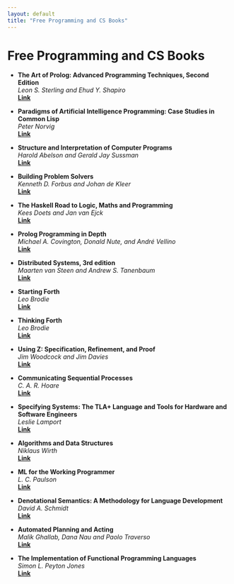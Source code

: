 ```yaml
---
layout: default
title: "Free Programming and CS Books"
---
```


# Free Programming and CS Books

* **The Art of Prolog: Advanced Programming Techniques, Second Edition**  
*Leon S. Sterling and Ehud Y. Shapiro*  
[**Link**](https://mitpress.mit.edu/books/art-prolog-second-edition)

* **Paradigms of Artificial Intelligence Programming: Case Studies in Common Lisp**  
*Peter Norvig*  
[**Link**](https://github.com/norvig/paip-lisp)

* **Structure and Interpretation of Computer Programs**  
*Harold Abelson and Gerald Jay Sussman*  
[**Link**](https://mitpress.mit.edu/sites/default/files/sicp/index.html)

* **Building Problem Solvers**  
*Kenneth D. Forbus and Johan de Kleer*  
[**Link**](http://www.qrg.northwestern.edu/bps/readme.html)

* **The Haskell Road to Logic, Maths and Programming**  
*Kees Doets and Jan van Ejck*  
[**Link**](https://fldit-www.cs.uni-dortmund.de/~peter/PS07/HR.pdf)

* **Prolog Programming in Depth**  
*Michael A. Covington, Donald Nute, and André Vellino*  
[**Link**](http://www.covingtoninnovations.com/books.html#ppid)

* **Distributed Systems, 3rd edition**  
*Maarten van Steen and Andrew S. Tanenbaum*  
[**Link**](https://www.distributed-systems.net/index.php/books/distributed-systems-3rd-edition-2017/)

* **Starting Forth**  
*Leo Brodie*  
[**Link**](https://www.forth.com/starting-forth/)

* **Thinking Forth**  
*Leo Brodie*  
[**Link**](http://thinking-forth.sourceforge.net/)

* **Using Z: Specification, Refinement, and Proof**  
*Jim Woodcock and Jim Davies*  
[**Link**](http://www.usingz.com/)

* **Communicating Sequential Processes**  
*C. A. R. Hoare*  
[**Link**](http://www.usingcsp.com/)

* **Specifying Systems: The TLA+ Language and Tools for Hardware and Software Engineers**  
*Leslie Lamport*  
[**Link**](https://lamport.azurewebsites.net/tla/book.html)

* **Algorithms and Data Structures**  
*Niklaus Wirth*  
[**Link**](https://people.inf.ethz.ch/wirth/AD.pdf)

* **ML for the Working Programmer**  
*L. C. Paulson*  
[**Link**](https://www.cl.cam.ac.uk/~lp15/MLbook/)

* **Denotational Semantics: A Methodology for Language Development**  
*David A. Schmidt*  
[**Link**](http://people.cs.ksu.edu/~schmidt/text/densem.html)

* **Automated Planning and Acting**  
*Malik Ghallab, Dana Nau and Paolo Traverso*  
[**Link**](http://projects.laas.fr/planning/)

* **The Implementation of Functional Programming Languages**  
*Simon L. Peyton Jones*  
[**Link**](https://www.microsoft.com/en-us/research/wp-content/uploads/1987/01/slpj-book-1987-small.pdf)

